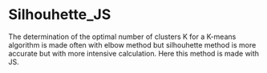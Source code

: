 # Silhouhette_JS
The determination of the optimal number of clusters K for a K-means algorithm is made often with elbow method but silhouhette method is more
accurate but with more intensive calculation.
Here this method is made with JS.

